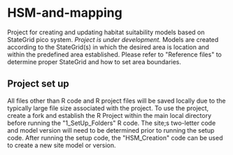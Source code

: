 # HSM-and-mapping
Project for creating and updating habitat suitability models based on StateGrid pico system. *Project is under development.*
Models are created according to the StateGrid(s) in which the desired area is location and within the predefined area established. Please refer to "Reference files" to determine proper StateGrid and how to set area boundaries. 
<br>
## Project set up
All files other than R code and R project files will be saved locally due to the typically large file size associated with the project. To use the project, create a fork and establish the R Project within the main local directory before running the "1_SetUp_Folders" R code. The site;s two-letter code and model version will need to be determined prior to running the setup code. After running the setup code, the "HSM_Creation" code can be used to create a new site model or version.
